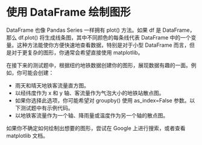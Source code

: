 # 使用 DataFrame 绘制图形

DataFrame 也像 Pandas Series 一样拥有 plot() 方法。如果 df 是 DataFrame，那么 df.plot() 将生成线条图，其中不同颜色的每条线代表 DataFrame 中的一个变量。这种方法能使你方便快速地查看数据，特别是对于小型 DataFrame 而言，但是对于更复杂的图形，你通常会希望直接使用 matplotlib。

在接下来的测试题中，根据纽约地铁数据创建你的图形，展现数据有趣的一面。例如，你可能会创建：

- 雨天和晴天地铁客流量直方图。
- 以经纬度作为 x 和 y 轴、客流量作为气泡大小的地铁站散点图。
- 如果你选择此选项，你可能希望对 groupby() 使用 as_index=False 参数。以下测试题中有示例代码。
- 以地铁客流量作为一个轴、降雨量或温度作为另一个轴的散点图。

如果你不确定如何绘制出想要的图形，尝试在 Google 上进行搜索，或者查看 matplotlib 文档。